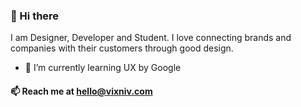 ### 👋 Hi there

I am Designer, Developer and Student. I love connecting brands and companies with their customers through good design.

- 🌱 I’m currently learning UX by Google

#### 📫 Reach me at hello@vixniv.com

<!--
**vixniv/vixniv** is a ✨ _special_ ✨ repository because its `README.md` (this file) appears on your GitHub profile.

Here are some ideas to get you started:

- 🔭 I’m currently working on ...
- 🌱 I’m currently learning ...
- 👯 I’m looking to collaborate on ...
- 🤔 I’m looking for help with ...
- 💬 Ask me about ...
- 📫 How to reach me: ...
- 😄 Pronouns: ...
- ⚡ Fun fact: ...
-->
